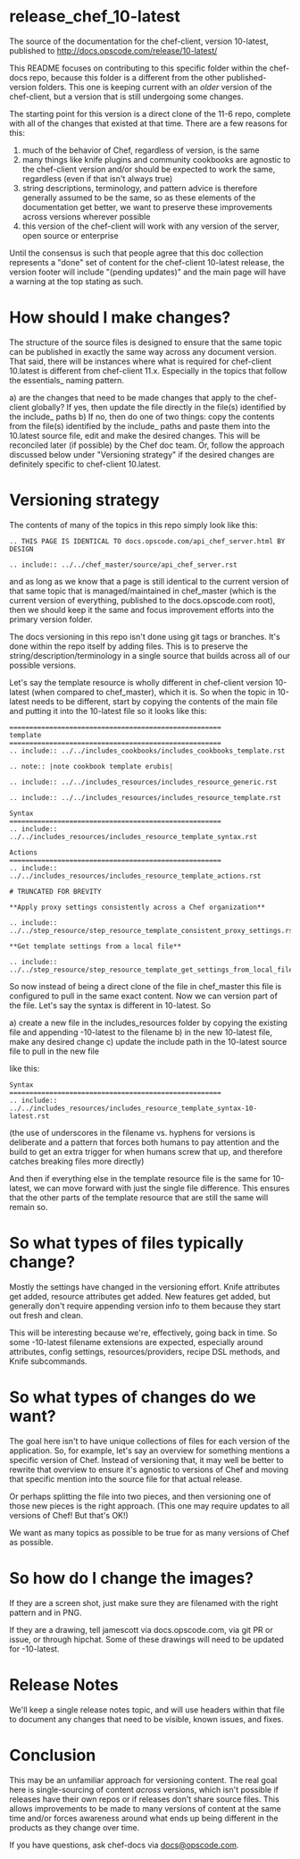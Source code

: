 # release_chef_10-latest

The source of the documentation for the chef-client, version 10-latest, published to http://docs.opscode.com/release/10-latest/

This README focuses on contributing to this specific folder within the chef-docs repo, because this folder is a different from the other published-version folders. This one is keeping current with an *older* version of the chef-client, but a version that is still undergoing some changes.

The starting point for this version is a direct clone of the 11-6 repo, complete with all of the changes that existed at that time. There are a few reasons for this:

1) much of the behavior of Chef, regardless of version, is the same
2) many things like knife plugins and community cookbooks are agnostic to the chef-client version and/or should be expected to work the same, regardless (even if that isn't always true)
3) string descriptions, terminology, and pattern advice is therefore generally assumed to be the same, so as these elements of the documentation get better, we want to preserve these improvements across versions wherever possible
4) this version of the chef-client will work with any version of the server, open source or enterprise

Until the consensus is such that people agree that this doc collection represents a "done" set of content for the chef-client 10-latest release, the version footer will include "(pending updates)" and the main page will have a warning at the top stating as such.

# How should I make changes?

The structure of the source files is designed to ensure that the same topic can be published in exactly the same way across any document version. That said, there will be instances where what is required for chef-client 10.latest is different from chef-client 11.x. Especially in the topics that follow the essentials_ naming pattern.

a) are the changes that need to be made changes that apply to the chef-client globally? If yes, then update the file directly in the file(s) identified by the include_ paths
b) If no, then do one of two things: copy the contents from the file(s) identified by the include_ paths and paste them into the 10.latest source file, edit and make the desired changes. This will be reconciled later (if possible) by the Chef doc team. Or, follow the approach discussed below under "Versioning strategy" if the desired changes are definitely specific to chef-client 10.latest.

# Versioning strategy

The contents of many of the topics in this repo simply look like this:

    .. THIS PAGE IS IDENTICAL TO docs.opscode.com/api_chef_server.html BY DESIGN
      
    .. include:: ../../chef_master/source/api_chef_server.rst

and as long as we know that a page is still identical to the current version of that same topic that is managed/maintained in chef_master (which is the current version of everything, published to the docs.opscode.com root), then we should keep it the same and focus improvement efforts into the primary version folder.

The docs versioning in this repo isn't done using git tags or branches. It's done within the repo itself by adding files. This is to preserve the string/description/terminology in a single source that builds across all of our possible versions.

Let's say the template resource is wholly different in chef-client version 10-latest (when compared to chef_master), which it is. So when the topic in 10-latest needs to be different, start by copying the contents of the main file and putting it into the 10-latest file so it looks like this:

    =====================================================
    template
    =====================================================
    .. include:: ../../includes_cookbooks/includes_cookbooks_template.rst
    
    .. note:: |note cookbook template erubis|
    
    .. include:: ../../includes_resources/includes_resource_generic.rst
    
    .. include:: ../../includes_resources/includes_resource_template.rst
    
    Syntax
    =====================================================
    .. include:: ../../includes_resources/includes_resource_template_syntax.rst
     
    Actions
    =====================================================
    .. include:: ../../includes_resources/includes_resource_template_actions.rst
     
    # TRUNCATED FOR BREVITY
    
    **Apply proxy settings consistently across a Chef organization**
      
    .. include:: ../../step_resource/step_resource_template_consistent_proxy_settings.rst
     
    **Get template settings from a local file**
      
    .. include:: ../../step_resource/step_resource_template_get_settings_from_local_file.rst

So now instead of being a direct clone of the file in chef_master this file is configured to pull in the same exact content. Now we can version part of the file. Let's say the syntax is different in 10-latest. So

a) create a new file in the includes_resources folder by copying the existing file and appending -10-latest to the filename
b) in the new 10-latest file, make any desired change
c) update the include path in the 10-latest source file to pull in the new file

like this:

    Syntax
    =====================================================
    .. include:: ../../includes_resources/includes_resource_template_syntax-10-latest.rst

(the use of underscores in the filename vs. hyphens for versions is deliberate and a pattern that forces both humans to pay attention and the build to get an extra trigger for when humans screw that up, and therefore catches breaking files more directly)

And then if everything else in the template resource file is the same for 10-latest, we can move forward with just the single file difference. This ensures that the other parts of the template resource that are still the same will remain so.

# So what types of files typically change?

Mostly the settings have changed in the versioning effort. Knife attributes get added, resource attributes get added. New features get added, but generally don't require appending version info to them because they start out fresh and clean.

This will be interesting because we're, effectively, going back in time. So some -10-latest filename extensions are expected, especially around attributes, config settings, resources/providers, recipe DSL methods, and Knife subcommands.

# So what types of changes do we want?

The goal here isn't to have unique collections of files for each version of the application. So, for example, let's say an overview for something mentions a specific version of Chef. Instead of versioning that, it may well be better to rewrite that overview to ensure it's agnostic to versions of Chef and moving that specific mention into the source file for that actual release.

Or perhaps splitting the file into two pieces, and then versioning one of those new pieces is the right approach. (This one may require updates to all versions of Chef! But that's OK!)

We want as many topics as possible to be true for as many versions of Chef as possible.

# So how do I change the images?

If they are a screen shot, just make sure they are filenamed with the right pattern and in PNG.

If they are a drawing, tell jamescott via docs.opscode.com, via git PR or issue, or through hipchat. Some of these drawings will need to be updated for -10-latest.

# Release Notes

We'll keep a single release notes topic, and will use headers within that file to document any changes that need to be visible, known issues, and fixes.

# Conclusion

This may be an unfamiliar approach for versioning content. The real goal here is single-sourcing of content *across* versions, which isn't possible if releases have their own repos or if releases don't share source files. This allows improvements to be made to many versions of content at the same time and/or forces awareness around what ends up being different in the products as they change over time. 

If you have questions, ask chef-docs via docs@opscode.com.
